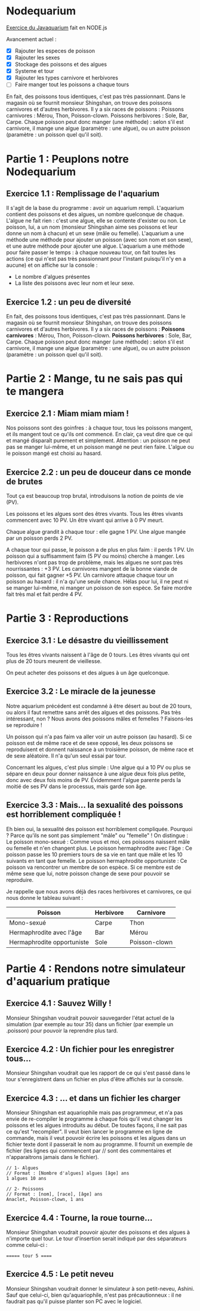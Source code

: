 # Nodequarium
[Exercice du Javaquarium](https://zestedesavoir.com/forums/sujet/447/javaquarium/) fait en NODE.js

Avancement actuel : 

- [x] Rajouter les especes de poisson
- [x] Rajouter les sexes
- [x] Stockage des poissons et des algues
- [x] Systeme et tour
- [x] Rajouter les types carnivore et herbivores
- [ ] Faire manger tout les poissons a chaque tours

En fait, des poissons tous identiques, c'est pas très passionnant. Dans le magasin où se fournit monsieur Shingshan, on trouve des poissons carnivores et d'autres herbivores. Il y a six races de poissons : Poissons carnivores : Mérou, Thon, Poisson-clown. Poissons herbivores : Sole, Bar, Carpe. Chaque poisson peut donc manger (une méthode) : selon s'il est carnivore, il mange une algue (paramètre : une algue), ou un autre poisson (paramètre : un poisson quel qu'il soit).

# Partie 1 : Peuplons notre Nodequarium
## Exercice 1.1 : Remplissage de l'aquarium

Il s'agit de la base du programme : avoir un aquarium rempli. L'aquarium contient des poissons et des algues, un nombre quelconque de chaque. L'algue ne fait rien : c'est une algue, elle se contente d'exister ou non. Le poisson, lui, a un nom (monsieur Shingshan aime ses poissons et leur donne un nom à chacun) et un sexe (mâle ou femelle). L'aquarium a une méthode une méthode pour ajouter un poisson (avec son nom et son sexe), et une autre méthode pour ajouter une algue. L'aquarium a une méthode pour faire passer le temps : à chaque nouveau tour, on fait toutes les actions (ce qui n'est pas très passionnant pour l'instant puisqu'il n'y en a aucune) et on affiche sur la console :

* Le nombre d'algues présentes
* La liste des poissons avec leur nom et leur sexe.

## Exercice 1.2 : un peu de diversité

En fait, des poissons tous identiques, c'est pas très passionnant. Dans le magasin où se fournit monsieur Shingshan, on trouve des poissons carnivores et d'autres herbivores. Il y a six races de poissons : **Poissons carnivores** : Mérou, Thon, Poisson-clown. **Poissons herbivores** : Sole, Bar, Carpe. Chaque poisson peut donc manger (une méthode) : selon s'il est carnivore, il mange une algue (paramètre : une algue), ou un autre poisson (paramètre : un poisson quel qu'il soit).

# Partie 2 : Mange, tu ne sais pas qui te mangera
## Exercice 2.1 : Miam miam miam !

Nos poissons sont des goinfres : à chaque tour, tous les poissons mangent, et ils mangent tout ce qu'ils ont commencé. En clair, ça veut dire que ce qui et mangé disparaît purement et simplement. Attention : un poisson ne peut pas se manger lui-même, et un poisson mangé ne peut rien faire. L'algue ou le poisson mangé est choisi au hasard.

## Exercice 2.2 : un peu de douceur dans ce monde de brutes

Tout ça est beaucoup trop brutal, introduisons la notion de points de vie (PV).

Les poissons et les algues sont des êtres vivants. Tous les êtres vivants commencent avec 10 PV. Un être vivant qui arrive à 0 PV meurt.

Chaque algue grandit à chaque tour : elle gagne 1 PV. Une algue mangée par un poisson perds 2 PV.

A chaque tour qui passe, le poisson a de plus en plus faim : il perds 1 PV. Un poisson qui a suffisamment faim (5 PV ou moins) cherche à manger. Les herbivores n'ont pas trop de problème, mais les algues ne sont pas très nourrissantes : +3 PV. Les carnivores mangent de la bonne viande de poisson, qui fait gagner +5 PV. Un carnivore attaque chaque tour un poisson au hasard : il n'a qu'une seule chance. Hélas pour lui, il ne peut ni se manger lui-même, ni manger un poisson de son espèce. Se faire mordre fait très mal et fait perdre 4 PV.

# Partie 3 : Reproductions
## Exercice 3.1 : Le désastre du vieillissement

Tous les êtres vivants naissent à l'âge de 0 tours. Les êtres vivants qui ont plus de 20 tours meurent de vieillesse.

On peut acheter des poissons et des algues à un âge quelconque.

## Exercice 3.2 : Le miracle de la jeunesse

Notre aquarium précédent est condamné à être désert au bout de 20 tours, ou alors il faut remettre sans arrêt des algues et des poissons. Pas très intéressant, non ? Nous avons des poissons mâles et femelles ? Faisons-les se reproduire !

Un poisson qui n'a pas faim va aller voir un autre poisson (au hasard). Si ce poisson est de même race et de sexe opposé, les deux poissons se reproduisent et donnent naissance à un troisième poisson, de même race et de sexe aléatoire. Il n'a qu'un seul essai par tour.

Concernant les algues, c'est plus simple : Une algue qui a 10 PV ou plus se sépare en deux pour donner naissance à une algue deux fois plus petite, donc avec deux fois moins de PV. Évidemment l'algue parente perds la moitié de ses PV dans le processus, mais garde son âge.

## Exercice 3.3 : Mais… la sexualité des poissons est horriblement compliquée !

Eh bien oui, la sexualité des poisson est horriblement compliquée. Pourquoi ? Parce qu'ils ne sont pas simplement "mâle" ou "femelle" ! On distingue : Le poisson mono-sexué : Comme vous et moi, ces poissons naissent mâle ou femelle et n'en changent plus. Le poisson hermaphrodite avec l'âge : Ce poisson passe les 10 premiers tours de sa vie en tant que mâle et les 10 suivants en tant que femelle. Le poisson hermaphrodite opportuniste : Ce poisson va rencontrer un membre de son espèce. Si ce membre est de même sexe que lui, notre poisson change de sexe pour pouvoir se reproduire.

Je rappelle que nous avons déjà des races herbivores et carnivores, ce qui nous donne le tableau suivant :

Poisson | Herbivore | Carnivore
------- | --------- | ---------
Mono-sexué | Carpe | Thon
Hermaphrodite avec l'âge | Bar | Mérou
Hermaphrodite opportuniste | Sole | Poisson-clown

# Partie 4 : Rendons notre simulateur d'aquarium pratique
## Exercice 4.1 : Sauvez Willy !

Monsieur Shingshan voudrait pouvoir sauvegarder l'état actuel de la simulation (par exemple au tour 35) dans un fichier (par exemple un .poisson) pour pouvoir la reprendre plus tard.

## Exercice 4.2 : Un fichier pour les enregistrer tous…

Monsieur Shingshan voudrait que les rapport de ce qui s'est passé dans le tour s'enregistrent dans un fichier en plus d'être affichés sur la console.

## Exercice 4.3 : … et dans un fichier les charger

Monsieur Shingshan est aquariophile mais pas programmeur, et n'a pas envie de re-compiler le programme à chaque fois qu'il veut changer les poissons et les algues introduits au début. De toutes façons, il ne sait pas ce qu'est "recompiler". Il veut bien lancer le programme en ligne de commande, mais il veut pouvoir écrire les poissons et les algues dans un fichier texte dont il passerait le nom au programme. Il fournit un exemple de fichier (les lignes qui commencent par // sont des commentaires et n'apparaitrons jamais dans le fichier).

```
// 1- Algues
// Format : [Nombre d'algues] algues [âge] ans
1 algues 10 ans

// 2- Poissons
// Format : [nom], [race], [âge] ans
Anaclet, Poisson-clown, 1 ans
```

## Exercice 4.4 : Tourne, la roue tourne…

Monsieur Shingshan voudrait pouvoir ajouter des poissons et des algues à n'importe quel tour. Le tour d'insertion serait indiqué par des séparateurs comme celui-ci :

```
===== tour 5 ====
```

## Exercice 4.5 : Le petit neveu

Monsieur Shingshan voudrait donner le simulateur à son petit-neveu, Ashini. Sauf que celui-ci, bien qu'aquariophile, n'est pas précautionneux : il ne faudrait pas qu'il puisse planter son PC avec le logiciel.
